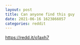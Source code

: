 ```yaml
--- 
layout: post 
title: Can anyone find this guy 
date: 2021-06-16 1623866057 
categories: reddit 
--- 
```

https://redd.it/o1axh7